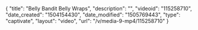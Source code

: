 {
    "title": "Belly Bandit Belly Wraps",
    "description": "",
    "videoid": "115258710",
    "date_created": "1504154430",
    "date_modified": "1505769443",
    "type": "captivate",
    "layout": "video",
    "url": "\/v\/media-9-mp4\/115258710"
}